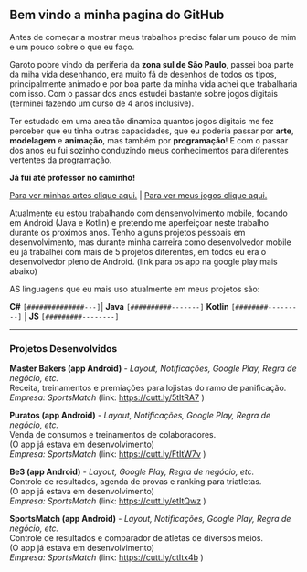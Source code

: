 ## Bem vindo a minha pagina do GitHub

Antes de começar a mostrar meus trabalhos preciso falar um pouco de mim e um pouco sobre o que eu faço.

Garoto pobre vindo da periferia da **zona sul de São Paulo**, passei boa parte da miha vida desenhando, era muito fã de desenhos de todos os tipos, principalmente animado e por boa parte da minha vida achei que trabalharia com isso. Com o passar dos anos estudei bastante sobre jogos digitais (terminei fazendo um curso de 4 anos inclusive). 

Ter estudado em uma area tão dinamica quantos jogos digitais me fez perceber que eu tinha outras capacidades, que eu poderia passar por **arte**, **modelagem** e **animação**, mas também por **programação**! E com o passar dos anos eu fui sozinho conduzindo meus conhecimentos para diferentes vertentes da programação.

**Já fui até professor no caminho!**

[Para ver minhas artes clique aqui.](https://www.artstation.com/carlosvinicius1) | [Para ver meus jogos clique aqui.](https://vini-portifolio.itch.io/)

Atualmente eu estou trabalhando com densenvolvimento mobile, focando em Android (Java e Kotlin) e pretendo me aperfeiçoar neste trabalho durante os proximos anos. Tenho alguns projetos pessoais em desenvolvimento, mas durante minha carreira como desenvolvedor mobile eu já trabalhei com mais de 5 projetos diferentes, em todos eu era o desenvolvedor pleno de Android. (link para os app na google play  mais abaixo)

AS linguagens que eu mais uso atualmente em meus projetos são:

**C#**     `[##############---]`| **Java** `[##########-------]`
**Kotlin** `[########---------]` | **JS**  `[#########--------]`

___


### Projetos Desenvolvidos

**Master Bakers (app Android)** - _Layout, Notificações, Google Play, Regra de negócio, etc._  
Receita, treinamentos e premiações para lojistas do ramo de panificação.  
_Empresa: SportsMatch_ (link: https://cutt.ly/5tItRA7 )

**Puratos (app Android)** - _Layout, Notificações, Google Play, Regra de negócio, etc._  
Venda de consumos e treinamentos de colaboradores.  
(O app já estava em desenvolvimento)  
_Empresa: SportsMatch_ (link: https://cutt.ly/FtItW7v )

**Be3 (app Android)** - _Layout, Google Play, Regra de negócio, etc._  
Controle de resultados, agenda de provas e ranking para triatletas.  
(O app já estava em desenvolvimento)  
_Empresa: SportsMatch_ (link: https://cutt.ly/etItQwz )

**SportsMatch (app Android)** - _Layout, Notificações, Google Play, Regra de negócio, etc._  
Controle de resultados e comparador de atletas de diversos meios.  
(O app já estava em desenvolvimento)  
_Empresa: SportsMatch_  (link: https://cutt.ly/ctItx4b )





